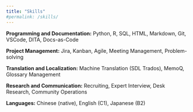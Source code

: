 ```yaml
---
title: "Skills"
#permalink: /skills/
---
```


**Programming and Documentation:** 
Python, R, SQL, HTML, Markdown, Git, VSCode, DITA, Docs-as-Code

**Project Management:** 
Jira, Kanban, Agile, Meeting Management, Problem-solving

**Translation and Localization:**
Machine Translation (SDL Trados), MemoQ, Glossary Management 

**Research and Communication:**
Recruiting, Expert Interview, Desk Research, Community Operations

**Languages:** 
Chinese (native), English (C1), Japanese (B2)